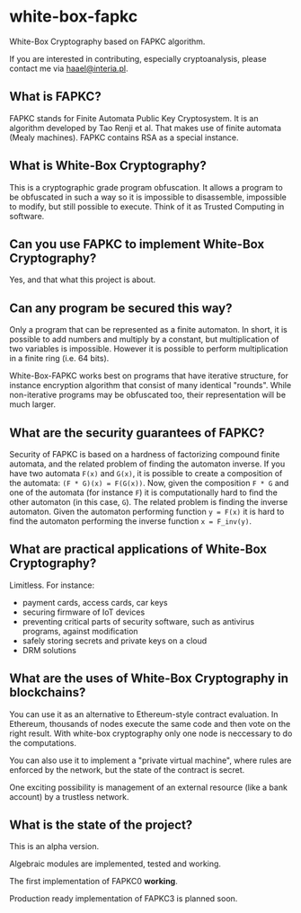 # white-box-fapkc

White-Box Cryptography based on FAPKC algorithm.

If you are interested in contributing, especially cryptoanalysis, please contact me via <haael@interia.pl>.


## What is FAPKC?

FAPKC stands for Finite Automata Public Key Cryptosystem. It is an algorithm developed by Tao Renji et al. That makes use of finite automata (Mealy machines). FAPKC contains RSA as a special instance.

## What is White-Box Cryptography?

This is a cryptographic grade program obfuscation. It allows a program to be obfuscated in such a way so it is impossible to disassemble, impossible to modify, but still possible to execute. Think of it as Trusted Computing in software.

## Can you use FAPKC to implement White-Box Cryptography?

Yes, and that what this project is about.

## Can any program be secured this way?

Only a program that can be represented as a finite automaton. In short, it is possible to add numbers and multiply by a constant, but multiplication of two variables is impossible. However it is possible to perform multiplication in a finite ring (i.e. 64 bits).

White-Box-FAPKC works best on programs that have iterative structure, for instance encryption algorithm that consist of many identical "rounds". While non-iterative programs may be obfuscated too, their representation will be much larger.

## What are the security guarantees of FAPKC?

Security of FAPKC is based on a hardness of factorizing compound finite automata, and the related problem of finding the automaton inverse.
If you have two automata `F(x)` and `G(x)`, it is possible to create a composition of the automata: `(F * G)(x) = F(G(x))`. Now, given the composition `F * G` and one of the automata (for instance `F`) it is computationally hard to find the other automaton (in this case, `G`).
The related problem is finding the inverse automaton. Given the automaton performing function `y = F(x)` it is hard to find the automaton performing the inverse function `x = F_inv(y)`.

## What are practical applications of White-Box Cryptography?

Limitless. For instance:
* payment cards, access cards, car keys
* securing firmware of IoT devices
* preventing critical parts of security software, such as antivirus programs, against modification
* safely storing secrets and private keys on a cloud
* DRM solutions

## What are the uses of White-Box Cryptography in blockchains?

You can use it as an alternative to Ethereum-style contract evaluation. In Ethereum, thousands of nodes execute the same code and then vote on the right result. With white-box cryptography only one node is neccessary to do the computations.

You can also use it to implement a "private virtual machine", where rules are enforced by the network, but the state of the contract is secret.

One exciting possibility is management of an external resource (like a bank account) by a trustless network.

## What is the state of the project?

This is an alpha version.

Algebraic modules are implemented, tested and working.

The first implementation of FAPKC0 **working**.

Production ready implementation of FAPKC3 is planned soon.

